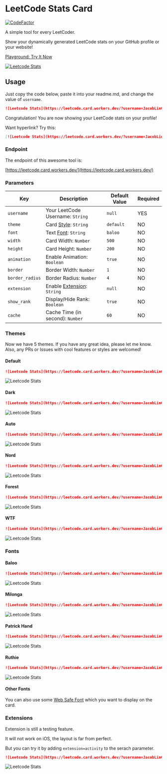 # LeetCode Stats Card

[![CodeFactor](https://www.codefactor.io/repository/github/jacoblincool/leetcode-stats-card/badge)](https://www.codefactor.io/repository/github/jacoblincool/leetcode-stats-card)

A simple tool for every LeetCoder.

Show your dynamically generated LeetCode stats on your GitHub profile or your website!

[Playground: Try It Now](https://leetcode.card.workers.dev/)

[![Leetcode Stats](https://leetcode.card.workers.dev/?username=JacobLinCool&update=20210612)](https://leetcode.card.workers.dev/)

## Usage

Just copy the code below, paste it into your readme.md, and change the value of `username`.

```md
![Leetcode Stats](https://leetcode.card.workers.dev/?username=JacobLinCool)
```

Congratulation! You are now showing your LeetCode stats on your profile!

Want hyperlink? Try this:

```md
[![Leetcode Stats](https://leetcode.card.workers.dev/?username=JacobLinCool)](https://leetcode.com/JacobLinCool)
```

### Endpoint

The endpoint of this awesome tool is:

[https://leetcode.card.workers.dev/](https://leetcode.card.workers.dev/)

### Parameters

| Key             | Description                               | Default Value | Required |
| --------------- | ----------------------------------------- | ------------- | -------- |
| `username`      | Your LeetCode Username: `String`          | `null`        | YES      |
| `theme`         | Card [Style](#themes): `String`           | `default`     | NO       |
| `font`          | Text [Font](#fonts): `String`             | `baloo`       | NO       |
| `width`         | Card Width: `Number`                      | `500`         | NO       |
| `height`        | Card Height: `Number`                     | `200`         | NO       |
| `animation`     | Enable Animation: `Boolean`               | `true`        | NO       |
| `border`        | Border Width: `Number`                    | `1`           | NO       |
| `border_radius` | Border Radius: `Number`                   | `4`           | NO       |
| `extension`     | Enable [Extension](#extensions): `String` | `null`        | NO       |
| `show_rank`     | Display/Hide Rank: `Boolean`              | `true`        | NO       |
| `cache`         | Cache Time (in second): `Number`          | `60`          | NO       |

### Themes

Now we have 5 themes. If you have any great idea, please let me know. Also, any PRs or Issues with cool features or styles are welcomed!

#### Default

```md
![Leetcode Stats](https://leetcode.card.workers.dev/?username=JacobLinCool&theme=default)
```

![Leetcode Stats](https://leetcode.card.workers.dev/?username=JacobLinCool&theme=default)

#### Dark

```md
![Leetcode Stats](https://leetcode.card.workers.dev/?username=JacobLinCool&theme=dark)
```

![Leetcode Stats](https://leetcode.card.workers.dev/?username=JacobLinCool&theme=dark)

#### Auto

```md
![Leetcode Stats](https://leetcode.card.workers.dev/?username=JacobLinCool&theme=auto)
```

![Leetcode Stats](https://leetcode.card.workers.dev/?username=JacobLinCool&theme=auto)

#### Nord

```md
![Leetcode Stats](https://leetcode.card.workers.dev/?username=JacobLinCool&theme=nord)
```

![Leetcode Stats](https://leetcode.card.workers.dev/?username=JacobLinCool&theme=nord)

#### Forest

```md
![Leetcode Stats](https://leetcode.card.workers.dev/?username=JacobLinCool&theme=forest)
```

![Leetcode Stats](https://leetcode.card.workers.dev/?username=JacobLinCool&theme=forest)

#### WTF

```md
![Leetcode Stats](https://leetcode.card.workers.dev/?username=JacobLinCool&theme=wtf)
```

![Leetcode Stats](https://leetcode.card.workers.dev/?username=JacobLinCool&theme=wtf)

### Fonts

#### Baloo

```md
![Leetcode Stats](https://leetcode.card.workers.dev/?username=JacobLinCool&font=baloo)
```

![Leetcode Stats](https://leetcode.card.workers.dev/?username=JacobLinCool&font=baloo)

#### Milonga

```md
![Leetcode Stats](https://leetcode.card.workers.dev/?username=JacobLinCool&font=milonga)
```

![Leetcode Stats](https://leetcode.card.workers.dev/?username=JacobLinCool&font=milonga)

#### Patrick Hand

```md
![Leetcode Stats](https://leetcode.card.workers.dev/?username=JacobLinCool&font=patrick_hand)
```

![Leetcode Stats](https://leetcode.card.workers.dev/?username=JacobLinCool&font=patrick_hand)

#### Ruthie

```md
![Leetcode Stats](https://leetcode.card.workers.dev/?username=JacobLinCool&font=ruthie)
```

![Leetcode Stats](https://leetcode.card.workers.dev/?username=JacobLinCool&font=ruthie)

#### Other Fonts

You can also use some [Web Safe Font](https://www.w3schools.com/cssref/css_websafe_fonts.asp) which you want to display on the card.

### Extensions

Extension is still a testing feature.

It will not work on iOS, the layout is far from perfect.

But you can try it by adding `extension=activity` to the serach parameter.

```md
![Leetcode Stats](https://leetcode.card.workers.dev/?username=JacobLinCool&extension=activity)
```

![Leetcode Stats](https://leetcode.card.workers.dev/?username=JacobLinCool&extension=activity)
